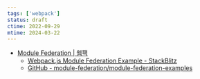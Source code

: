 ```yaml
---
tags: ['webpack']
status: draft
ctime: 2022-09-29
mtime: 2024-03-22
---
```


- [Module Federation | 웹팩](https://webpack.kr/concepts/module-federation/)
  - [Webpack.js Module Federation Example - StackBlitz](https://stackblitz.com/github/webpack/webpack.js.org/tree/master/examples/module-federation?file=app1%2Fsrc%2FApp.js&terminal=start&terminal=)
  - [GitHub - module-federation/module-federation-examples](https://github.com/module-federation/module-federation-examples)